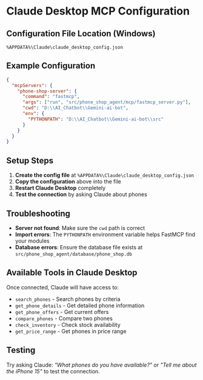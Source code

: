 # Claude Desktop MCP Configuration

## Configuration File Location (Windows)
```
%APPDATA%\Claude\claude_desktop_config.json
```

## Example Configuration
```json
{
  "mcpServers": {
    "phone-shop-server": {
      "command": "fastmcp",
      "args": ["run", "src/phone_shop_agent/mcp/fastmcp_server.py"],
      "cwd": "D:\\AI_Chatbot\\Gemini-ai-bot",
      "env": {
        "PYTHONPATH": "D:\\AI_Chatbot\\Gemini-ai-bot\\src"
      }
    }
  }
}
```

## Setup Steps

1. **Create the config file** at `%APPDATA%\Claude\claude_desktop_config.json`
2. **Copy the configuration** above into the file
3. **Restart Claude Desktop** completely
4. **Test the connection** by asking Claude about phones

## Troubleshooting

- **Server not found**: Make sure the `cwd` path is correct
- **Import errors**: The `PYTHONPATH` environment variable helps FastMCP find your modules
- **Database errors**: Ensure the database file exists at `src/phone_shop_agent/database/phone_shop.db`

## Available Tools in Claude Desktop

Once connected, Claude will have access to:
- `search_phones` - Search phones by criteria
- `get_phone_details` - Get detailed phone information
- `get_phone_offers` - Get current offers
- `compare_phones` - Compare two phones
- `check_inventory` - Check stock availability
- `get_price_range` - Get phones in price range

## Testing

Try asking Claude: *"What phones do you have available?"* or *"Tell me about the iPhone 15"* to test the connection.
